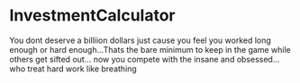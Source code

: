# InvestmentCalculator
You dont deserve a billiion dollars just cause you feel you worked long enough or hard enough...Thats the bare minimum to keep in the game while others get sifted out... now you compete with the insane and obsessed... who treat hard work like breathing
